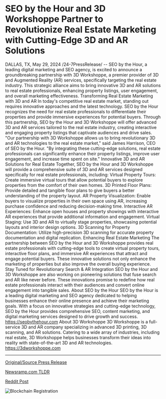 # SEO by the Hour and 3D Workshoppe Partner to Revolutionize Real Estate Marketing with Cutting-Edge 3D and AR Solutions

DALLAS, TX, May 29, 2024 /24-7PressRelease/ -- SEO by the Hour, a leading digital marketing and SEO agency, is excited to announce a groundbreaking partnership with 3D Workshoppe, a premier provider of 3D and Augmented Reality (AR) services, specifically targeting the real estate industry. This strategic alliance aims to bring innovative 3D and AR solutions to real estate professionals, enhancing property listings, user engagement, and overall marketing effectiveness.  Transforming Real Estate Marketing with 3D and AR  In today's competitive real estate market, standing out requires innovative approaches and the latest technology. SEO by the Hour recognizes the need for real estate professionals to differentiate their properties and provide immersive experiences for potential buyers. Through this partnership, SEO by the Hour and 3D Workshoppe will offer advanced 3D and AR services tailored to the real estate industry, creating interactive and engaging property listings that captivate audiences and drive sales.  "Our partnership with 3D Workshoppe allows us to bring revolutionary 3D and AR technologies to the real estate market," said James Harrison, CEO of SEO by the Hour. "By integrating these cutting-edge solutions, real estate professionals can significantly enhance their property listings, improve user engagement, and increase time spent on site."  Innovative 3D and AR Solutions for Real Estate  Together, SEO by the Hour and 3D Workshoppe will provide a comprehensive suite of 3D and AR services designed specifically for real estate professionals, including:  Virtual Property Tours: Create immersive virtual tours that allow potential buyers to explore properties from the comfort of their own homes. 3D Printed Floor Plans: Provide detailed and tangible floor plans to give buyers a better understanding of the property layout. AR Property Visualization: Enable buyers to visualize properties in their own space using AR, increasing purchase confidence and reducing decision-making time. Interactive AR Experiences: Enhance open houses and property showings with interactive AR experiences that provide additional information and engagement. Virtual Staging: Use 3D and AR to virtually stage properties, showcasing potential layouts and interior design options. 3D Scanning for Property Documentation: Utilize high-precision 3D scanning for accurate property documentation and digital replication.  Enhancing Real Estate Marketing  The partnership between SEO by the Hour and 3D Workshoppe provides real estate professionals with cutting-edge tools to create virtual property tours, interactive floor plans, and immersive AR experiences that attract and engage potential buyers. These innovative solutions not only enhance the marketing of properties but also improve the overall buying experience.  Stay Tuned for Revolutionary Search & AR Integration  SEO by the Hour and 3D Workshoppe are also working on pioneering solutions that fuse search and AR like never before. These innovations promise to redefine how real estate professionals interact with their audiences and convert online engagement into tangible sales.  About SEO by the Hour  SEO by the Hour is a leading digital marketing and SEO agency dedicated to helping businesses enhance their online presence and achieve their marketing goals. With a focus on innovative strategies and cutting-edge technology, SEO by the Hour provides comprehensive SEO, content marketing, and digital marketing services designed to drive growth and success. https://seobythehour.com  About 3D Workshoppe  3D Workshoppe is a full-service 3D and AR company specializing in advanced 3D printing, 3D scanning, and AR solutions. Catering to a wide array of industries, including real estate, 3D Workshoppe helps businesses transform their ideas into reality with state-of-the-art 3D and AR technologies. https://3dworkshoppe.com 

---

[Original/Source Press Release](https://www.24-7pressrelease.com/press-release/511200/seo-by-the-hour-and-3d-workshoppe-partner-to-revolutionize-real-estate-marketing-with-cutting-edge-3d-and-ar-solutions)
                    

[Newsramp.com TLDR](https://newsramp.com/curated-news/seo-by-the-hour-announces-groundbreaking-partnership-with-3d-workshoppe-for-real-estate-3d-and-ar-solutions/54f7e37dd00b826b6a39b5a435a0f281) 

 



[Reddit Post](https://www.reddit.com/r/MarketingNewsramp/comments/1d3my36/seo_by_the_hour_announces_groundbreaking/) 



![Blockchain Registration](https://cdn.newsramp.app/24-7PressRelease/qrcode/245/29/pondUxoY.webp)
